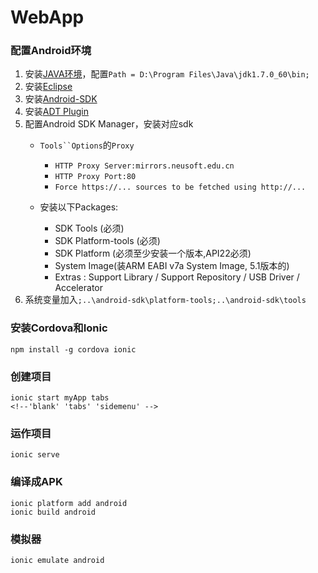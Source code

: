 WebApp
===


### 配置Android环境
1. 安装[JAVA环境](http://www.oracle.com/technetwork/java/javase/downloads/jdk8-downloads-2133151.html)，配置`Path = D:\Program Files\Java\jdk1.7.0_60\bin;`
2. 安装[Eclipse](http://www.eclipse.org/downloads/)
3. 安装[Android-SDK](http://dl.google.com/android/android-sdk_r24.4.1-windows.zip)
4. 安装[ADT Plugin](http://pan.baidu.com/s/1hqtivf2)
5. 配置Android SDK Manager，安装对应sdk
	+ `Tools``Options`的`Proxy`
		+ `HTTP Proxy Server:mirrors.neusoft.edu.cn`
		+ `HTTP Proxy Port:80`
		+ `Force https://... sources to be fetched using http://...`

	+ 安装以下Packages:
		+ SDK Tools (必须)
		+ SDK Platform-tools (必须)
		+ SDK Platform (必须至少安装一个版本,API22必须)
		+ System Image(装ARM EABI v7a System Image, 5.1版本的)
		+ Extras : Support Library / Support Repository / USB Driver / Accelerator
6. 系统变量加入`;..\android-sdk\platform-tools;..\android-sdk\tools`

### 安装Cordova和Ionic

	npm install -g cordova ionic

### 创建项目
	
	ionic start myApp tabs
	<!--'blank' 'tabs' 'sidemenu' -->

### 运作项目

	ionic serve

### 编译成APK

	ionic platform add android
	ionic build android

### 模拟器

	ionic emulate android